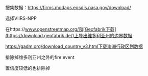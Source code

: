 搜集数据：https://firms.modaps.eosdis.nasa.gov/download/

选择VIIRS-NPP

在https://www.openstreetmap.org/和[Geofabrik下载](https://download.geofabrik.de/)上导出维多利亚州的边界数据

https://gadm.org/download_country_v3.html下载澳洲行政区划数据

排除掉维多利亚州之外的fire event

置信度较低的也排除掉